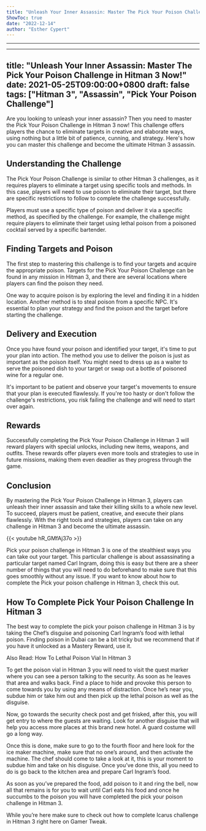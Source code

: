```yaml
---
title: "Unleash Your Inner Assassin: Master The Pick Your Poison Challenge in Hitman 3 Now!"
ShowToc: true 
date: "2022-12-14"
author: "Esther Cypert"
---
```

*****
---
title: "Unleash Your Inner Assassin: Master The Pick Your Poison Challenge in Hitman 3 Now!"
date: 2021-05-25T09:00:00+0800
draft: false
tags: ["Hitman 3", "Assassin", "Pick Your Poison Challenge"]
---

Are you looking to unleash your inner assassin? Then you need to master the Pick Your Poison Challenge in Hitman 3 now! This challenge offers players the chance to eliminate targets in creative and elaborate ways, using nothing but a little bit of patience, cunning, and strategy. Here's how you can master this challenge and become the ultimate Hitman 3 assassin.

## Understanding the Challenge

The Pick Your Poison Challenge is similar to other Hitman 3 challenges, as it requires players to eliminate a target using specific tools and methods. In this case, players will need to use poison to eliminate their target, but there are specific restrictions to follow to complete the challenge successfully.

Players must use a specific type of poison and deliver it via a specific method, as specified by the challenge. For example, the challenge might require players to eliminate their target using lethal poison from a poisoned cocktail served by a specific bartender. 

## Finding Targets and Poison

The first step to mastering this challenge is to find your targets and acquire the appropriate poison. Targets for the Pick Your Poison Challenge can be found in any mission in Hitman 3, and there are several locations where players can find the poison they need.

One way to acquire poison is by exploring the level and finding it in a hidden location. Another method is to steal poison from a specific NPC. It's essential to plan your strategy and find the poison and the target before starting the challenge.

## Delivery and Execution

Once you have found your poison and identified your target, it's time to put your plan into action. The method you use to deliver the poison is just as important as the poison itself. You might need to dress up as a waiter to serve the poisoned dish to your target or swap out a bottle of poisoned wine for a regular one.

It's important to be patient and observe your target's movements to ensure that your plan is executed flawlessly. If you're too hasty or don't follow the challenge's restrictions, you risk failing the challenge and will need to start over again.

## Rewards

Successfully completing the Pick Your Poison Challenge in Hitman 3 will reward players with special unlocks, including new items, weapons, and outfits. These rewards offer players even more tools and strategies to use in future missions, making them even deadlier as they progress through the game.

## Conclusion

By mastering the Pick Your Poison Challenge in Hitman 3, players can unleash their inner assassin and take their killing skills to a whole new level. To succeed, players must be patient, creative, and execute their plans flawlessly. With the right tools and strategies, players can take on any challenge in Hitman 3 and become the ultimate assassin.

{{< youtube hR_GMfAj37o >}} 



Pick your poison challenge in Hitman 3 is one of the stealthiest ways you can take out your target. This particular challenge is about assassinating a particular target named Carl Ingram, doing this is easy but there are a sheer number of things that you will need to do beforehand to make sure that this goes smoothly without any issue. If you want to know about how to complete the Pick your poison challenge in Hitman 3, check this out.
 
## How To Complete Pick Your Poison Challenge In Hitman 3
 
The best way to complete the pick your poison challenge in Hitman 3 is by taking the Chef’s disguise and poisoning Carl Ingram’s food with lethal poison. Finding poison in Dubai can be a bit tricky but we recommend that if you have it unlocked as a Mastery Reward, use it.
 

 
Also Read: How To Lethal Poison Vial In Hitman 3
 
To get the poison vial in Hitman 3 you will need to visit the quest marker where you can see a person talking to the security. As soon as he leaves that area and walks back. Find a place to hide and provoke this person to come towards you by using any means of distraction. Once he’s near you, subdue him or take him out and then pick up the lethal poison as well as the disguise.
 
Now, go towards the security check post and get frisked, after this, you will get entry to where the guests are waiting. Look for another disguise that will help you access more places at this brand new hotel. A guard costume will go a long way.
 
Once this is done, make sure to go to the fourth floor and here look for the ice maker machine, make sure that no one’s around, and then activate the machine. The chef should come to take a look at it, this is your moment to subdue him and take on his disguise. Once you’ve done this, all you need to do is go back to the kitchen area and prepare Carl Ingram’s food.
 
As soon as you’ve prepared the food, add poison to it and ring the bell, now all that remains is for you to wait until Carl eats his food and once he succumbs to the poison you will have completed the pick your poison challenge in Hitman 3.
 
While you’re here make sure to check out how to complete Icarus challenge in Hitman 3 right here on Gamer Tweak.




